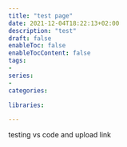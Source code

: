 ```yaml
---
title: "test page"
date: 2021-12-04T18:22:13+02:00
description: "test"
draft: false
enableToc: false
enableTocContent: false
tags: 
-
series:
-
categories:

libraries:

---
```


testing vs code and upload link